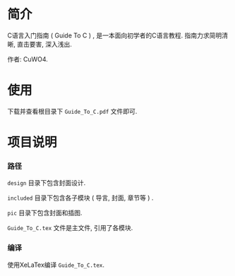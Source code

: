 # 简介

C语言入门指南 ( Guide To C ) , 是一本面向初学者的C语言教程. 指南力求简明清晰, 直击要害, 深入浅出.

作者: CuWO4.


# 使用

下载并查看根目录下 `Guide_To_C.pdf` 文件即可.


# 项目说明

### 路径

`design` 目录下包含封面设计.

`included` 目录下包含各子模块 ( 导言, 封面, 章节等 ) .

`pic` 目录下包含封面和插图.

`Guide_To_C.tex` 文件是主文件, 引用了各模块.

### 编译

使用XeLaTex编译 `Guide_To_C.tex`.
